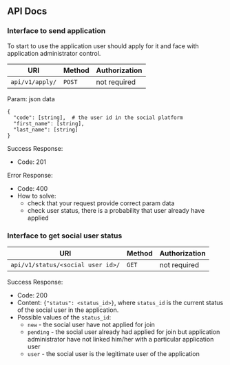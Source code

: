 ## API Docs

### Interface to send application
To start to use the application user should apply for it and face with application administrator control.

| URI             | Method  | Authorization |
|-----------------|---------|---------------|
|`api/v1/apply/`  | `POST`  | not required  |

Param: json data
```
{
  "code": [string],  # the user id in the social platform
  "first_name": [string],
  "last_name": [string]
}
```

Success Response:
* Code: 201

Error Response:
* Code: 400
* How to solve:
    - check that your request provide correct param data
    - check user status, there is a probability that user already have applied

### Interface to get social user status

| URI                               | Method | Authorization |
|-----------------------------------|--------|---------------|
|`api/v1/status/<social user id>/`  | `GET`  | not required  |

Success Response:
* Code: 200
* Content: `{"status": <status_id>}`, where `status_id` is the current status of the social user in the application.
* Possible values of the `status_id`:
    - `new` - the social user have not applied for join
    - `pending` - the social user already had applied for join but application administrator have not linked him/her with a particular application user
    - `user` -  the social user is the legitimate user of the application
